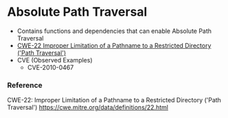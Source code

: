 # Absolute Path Traversal
- Contains functions and dependencies that can enable Absolute Path Traversal
- [CWE-22 Improper Limitation of a Pathname to a Restricted Directory ('Path Traversal')](https://cwe.mitre.org/data/definitions/22.html)
- CVE (Observed Examples)
  - CVE-2010-0467

### Reference
CWE-22: Improper Limitation of a Pathname to a Restricted Directory ('Path Traversal')
https://cwe.mitre.org/data/definitions/22.html

